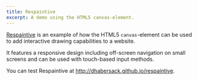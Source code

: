 ```yaml
---
title: Respaintive
excerpt: A demo using the HTML5 canvas-element.
---
```

[Respaintive](http://dhabersack.github.io/respaintive) is an example of how the HTML5 `canvas`-element can be used to add interactive drawing capabilities to a website.

It features a responsive design including off-screen navigation on small screens and can be used with touch-based input methods.

You can test Respaintive at <http://dhabersack.github.io/respaintive>.